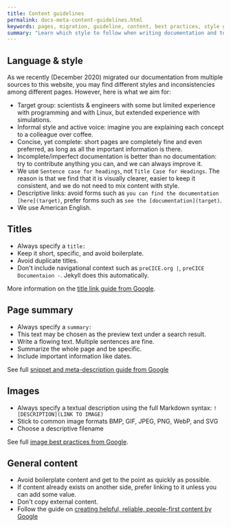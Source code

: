 ```yaml
---
title: Content guidelines
permalink: docs-meta-content-guidelines.html
keywords: pages, migration, guideline, content, best practices, style guide
summary: "Learn which style to follow when writing documentation and to choose good titles, content and page summaries."
---
```


## Language & style

As we recently (December 2020) migrated our documentation from multiple sources to this website, you may find different styles and inconsistencies among different pages. However, here is what we aim for:

- Target group: scientists & engineers with some but limited experience with programming and with Linux, but extended experience with simulations.
- Informal style and active voice: imagine you are explaining each concept to a colleague over coffee.
- Concise, yet complete: short pages are completely fine and even preferred, as long as all the important information is there.
- Incomplete/imperfect documentation is better than no documentation: try to contribute anything you can, and we can always improve it.
- We use `Sentence case for headings`, not `Title Case for Headings`. The reason is that we find that it is visually clearer, easier to keep it consistent, and we do not need to mix content with style.
- Descriptive links: avoid forms such as `you can find the documentation [here](target)`, prefer forms such as `see the [documentation](target)`.
- We use American English.

## Titles

- Always specify a `title:`
- Keep it short, specific, and avoid boilerplate.
- Avoid duplicate titles.
- Don't include navigational context such as `preCICE.org |`, `preCICE Documentaion -`. Jekyll does this automatically.

More information on the [title link guide from Google](https://developers.google.com/search/docs/appearance/title-link#page-titles).

## Page summary

- Always specify a `summary:`
- This text may be chosen as the preview text under a search result.
- Write a flowing text. Multiple sentences are fine.
- Summarize the whole page and be specific.
- Include important information like dates.

See full [snippet and meta-description guide from Google](https://developers.google.com/search/docs/appearance/snippet#meta-descriptions)

## Images

- Always specify a textual description using the full Markdown syntax: `![DESCRIPTION](LINK TO IMAGE)`
- Stick to common image formats BMP, GIF, JPEG, PNG, WebP, and SVG
- Choose a descriptive filename

See full [image best practices from Google](https://developers.google.com/search/docs/appearance/google-images).

## General content

- Avoid boilerplate content and get to the point as quickly as possible.
- If content already exists on another side, prefer linking to it unless you can add some value.
- Don't copy external content.
- Follow the guide on [creating helpful, reliable, people-first content by Google](https://developers.google.com/search/docs/fundamentals/creating-helpful-content)
